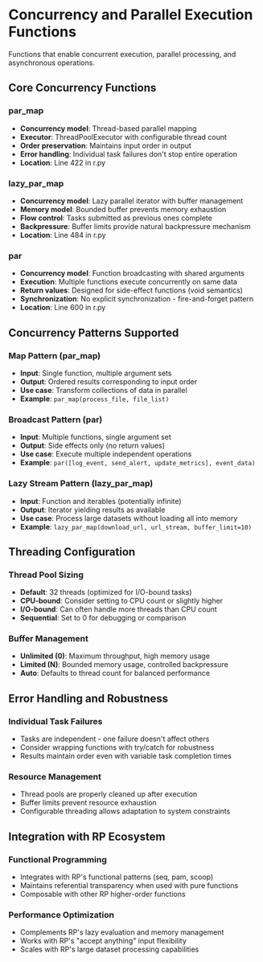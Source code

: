 # Concurrency and Parallel Execution Functions

Functions that enable concurrent execution, parallel processing, and asynchronous operations.

## Core Concurrency Functions

### par_map
- **Concurrency model**: Thread-based parallel mapping
- **Executor**: ThreadPoolExecutor with configurable thread count  
- **Order preservation**: Maintains input order in output
- **Error handling**: Individual task failures don't stop entire operation
- **Location**: Line 422 in r.py

### lazy_par_map
- **Concurrency model**: Lazy parallel iterator with buffer management
- **Memory model**: Bounded buffer prevents memory exhaustion
- **Flow control**: Tasks submitted as previous ones complete
- **Backpressure**: Buffer limits provide natural backpressure mechanism
- **Location**: Line 484 in r.py

### par  
- **Concurrency model**: Function broadcasting with shared arguments
- **Execution**: Multiple functions execute concurrently on same data
- **Return values**: Designed for side-effect functions (void semantics)  
- **Synchronization**: No explicit synchronization - fire-and-forget pattern
- **Location**: Line 600 in r.py

## Concurrency Patterns Supported

### Map Pattern (par_map)
- **Input**: Single function, multiple argument sets
- **Output**: Ordered results corresponding to input order
- **Use case**: Transform collections of data in parallel
- **Example**: `par_map(process_file, file_list)`

### Broadcast Pattern (par)  
- **Input**: Multiple functions, single argument set
- **Output**: Side effects only (no return values)
- **Use case**: Execute multiple independent operations  
- **Example**: `par([log_event, send_alert, update_metrics], event_data)`

### Lazy Stream Pattern (lazy_par_map)
- **Input**: Function and iterables (potentially infinite)
- **Output**: Iterator yielding results as available
- **Use case**: Process large datasets without loading all into memory
- **Example**: `lazy_par_map(download_url, url_stream, buffer_limit=10)`

## Threading Configuration

### Thread Pool Sizing
- **Default**: 32 threads (optimized for I/O-bound tasks)
- **CPU-bound**: Consider setting to CPU count or slightly higher
- **I/O-bound**: Can often handle more threads than CPU count
- **Sequential**: Set to 0 for debugging or comparison

### Buffer Management  
- **Unlimited (0)**: Maximum throughput, high memory usage
- **Limited (N)**: Bounded memory usage, controlled backpressure
- **Auto**: Defaults to thread count for balanced performance

## Error Handling and Robustness

### Individual Task Failures
- Tasks are independent - one failure doesn't affect others
- Consider wrapping functions with try/catch for robustness
- Results maintain order even with variable task completion times

### Resource Management
- Thread pools are properly cleaned up after execution
- Buffer limits prevent resource exhaustion
- Configurable threading allows adaptation to system constraints

## Integration with RP Ecosystem

### Functional Programming
- Integrates with RP's functional patterns (seq, pam, scoop)
- Maintains referential transparency when used with pure functions
- Composable with other RP higher-order functions

### Performance Optimization
- Complements RP's lazy evaluation and memory management
- Works with RP's "accept anything" input flexibility
- Scales with RP's large dataset processing capabilities